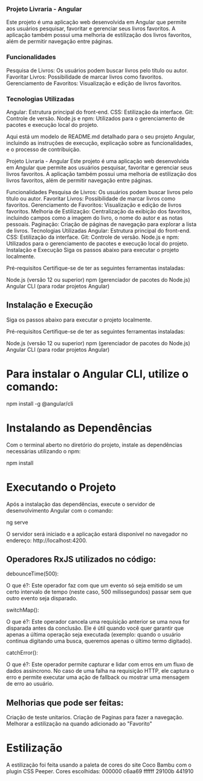 ### Projeto Livraria - Angular
Este projeto é uma aplicação web desenvolvida em Angular que permite aos usuários pesquisar, favoritar e gerenciar seus livros favoritos. A aplicação também possui uma melhoria de estilização dos livros favoritos, além de permitir navegação entre páginas.

### Funcionalidades
Pesquisa de Livros: Os usuários podem buscar livros pelo título ou autor.
Favoritar Livros: Possibilidade de marcar livros como favoritos.
Gerenciamento de Favoritos: Visualização e edição de livros favoritos.

### Tecnologias Utilizadas
Angular: Estrutura principal do front-end.
CSS: Estilização da interface.
Git: Controle de versão.
Node.js e npm: Utilizados para o gerenciamento de pacotes e execução local do projeto.



Aqui está um modelo de README.md detalhado para o seu projeto Angular, incluindo as instruções de execução, explicação sobre as funcionalidades, e o processo de contribuição.

Projeto Livraria - Angular
Este projeto é uma aplicação web desenvolvida em Angular que permite aos usuários pesquisar, favoritar e gerenciar seus livros favoritos. A aplicação também possui uma melhoria de estilização dos livros favoritos, além de permitir navegação entre páginas.

Funcionalidades
Pesquisa de Livros: Os usuários podem buscar livros pelo título ou autor.
Favoritar Livros: Possibilidade de marcar livros como favoritos.
Gerenciamento de Favoritos: Visualização e edição de livros favoritos.
Melhoria de Estilização: Centralização da exibição dos favoritos, incluindo campos como a imagem do livro, o nome do autor e as notas pessoais.
Paginação: Criação de páginas de navegação para explorar a lista de livros.
Tecnologias Utilizadas
Angular: Estrutura principal do front-end.
CSS: Estilização da interface.
Git: Controle de versão.
Node.js e npm: Utilizados para o gerenciamento de pacotes e execução local do projeto.
Instalação e Execução
Siga os passos abaixo para executar o projeto localmente.

Pré-requisitos
Certifique-se de ter as seguintes ferramentas instaladas:

Node.js (versão 12 ou superior)
npm (gerenciador de pacotes do Node.js)
Angular CLI (para rodar projetos Angular)




## Instalação e Execução
Siga os passos abaixo para executar o projeto localmente.

Pré-requisitos
Certifique-se de ter as seguintes ferramentas instaladas:

Node.js (versão 12 ou superior)
npm (gerenciador de pacotes do Node.js)
Angular CLI (para rodar projetos Angular)

# Para instalar o Angular CLI, utilize o comando:

npm install -g @angular/cli

# Instalando as Dependências
Com o terminal aberto no diretório do projeto, instale as dependências necessárias utilizando o npm:

npm install

# Executando o Projeto
Após a instalação das dependências, execute o servidor de desenvolvimento Angular com o comando:

ng serve

O servidor será iniciado e a aplicação estará disponível no navegador no endereço: http://localhost:4200.

## Operadores RxJS utilizados no código:
debounceTime(500):

O que é?: Este operador faz com que um evento só seja emitido se um certo intervalo de tempo (neste caso, 500 milissegundos) passar sem que outro evento seja disparado.

switchMap():

O que é?: Este operador cancela uma requisição anterior se uma nova for disparada antes da conclusão. Ele é útil quando você quer garantir que apenas a última operação seja executada (exemplo: quando o usuário continua digitando uma busca, queremos apenas o último termo digitado).

catchError():

O que é?: Este operador permite capturar e lidar com erros em um fluxo de dados assíncrono. No caso de uma falha na requisição HTTP, ele captura o erro e permite executar uma ação de fallback ou mostrar uma mensagem de erro ao usuário.

## Melhorias que pode ser feitas:
Criação de teste unitarios.
Criação de Paginas para fazer a navegação.
Melhorar a estilização na quando adicionado ao "Favorito"

# Estilização
A estilização foi feita usando a paleta de cores do site Coco Bambu com o plugin CSS Peeper.
Cores escolhidas:
000000
c6aa69
ffffff
29100b
441910
